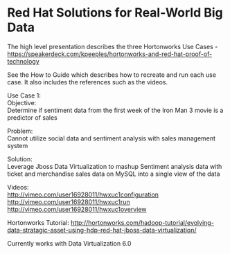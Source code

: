 Red Hat Solutions for Real-World Big Data
=============================================

The high level presentation describes the three Hortonworks Use Cases - https://speakerdeck.com/kpeeples/hortonworks-and-red-hat-proof-of-technology

See the How to Guide which describes how to recreate and run each use case.  It also includes the references such as the videos.

Use Case 1:  
Objective:  
Determine if sentiment data from the first week of the Iron Man 3 movie is a predictor of sales  
  
Problem:  
Cannot utilize social data and sentiment analysis with sales management system  
  
Solution:  
Leverage Jboss Data Virtualization to mashup Sentiment analysis data with ticket and merchandise sales data on MySQL into a single view of the data  

Videos:  
http://vimeo.com/user16928011/hwxuc1configuration  
http://vimeo.com/user16928011/hwxuc1run  
http://vimeo.com/user16928011/hwxuc1overview  

Hortonworks Tutorial: http://hortonworks.com/hadoop-tutorial/evolving-data-stratagic-asset-using-hdp-red-hat-jboss-data-virtualization/

Currently works with Data Virtualization 6.0
